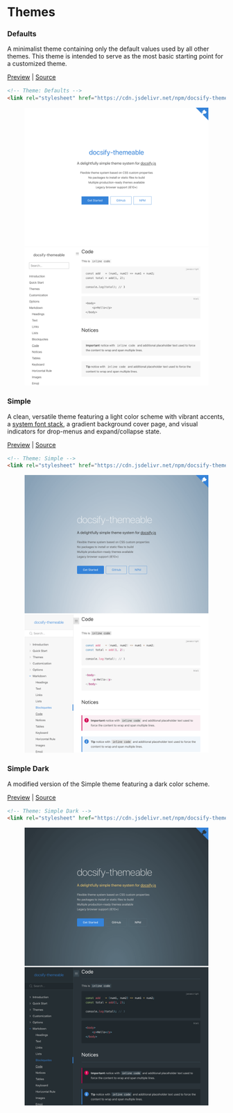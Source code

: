 # Themes

### Defaults

A minimalist theme containing only the default values used by all other
themes. This theme is intended to serve as the most basic starting point for a
customized theme.

<a href="#" data-link-title="Defaults">Preview</a> |
[Source](https://github.com/jhildenbiddle/docsify-themeable/tree/master/src/scss/themes/defaults)

```html
<!-- Theme: Defaults -->
<link rel="stylesheet" href="https://cdn.jsdelivr.net/npm/docsify-themeable@0/dist/css/theme-defaults.css">
```

<figure class="thumbnails">
    <img src="assets/img/theme-defaults-cover.png" alt="Screenshot of coverpage" title="Cover page">
    <img src="assets/img/theme-defaults-content.png" alt="Screenshot of content" title="Content">
</figure>

### Simple

A clean, versatile theme featuring a light color scheme with vibrant accents, a [system font stack](https://css-tricks.com/snippets/css/system-font-stack/), a gradient
background cover page, and visual indicators for drop-menus and expand/collapse
state.

<a href="#" data-link-title="Simple">Preview</a> |
[Source](https://github.com/jhildenbiddle/docsify-themeable/tree/master/src/scss/themes/theme-simple.scss)

```html
<!-- Theme: Simple -->
<link rel="stylesheet" href="https://cdn.jsdelivr.net/npm/docsify-themeable@0/dist/css/theme-simple.css">
```

<figure class="thumbnails">
    <img src="assets/img/theme-simple-cover.png" alt="Screenshot of coverpage" title="Cover page">
    <img src="assets/img/theme-simple-content.png" alt="Screenshot of content" title="Content">
</figure>

### Simple Dark

A modified version of the Simple theme featuring a dark color scheme.

<a href="#" data-link-title="Simple Dark">Preview</a> |
[Source](https://github.com/jhildenbiddle/docsify-themeable/tree/master/src/scss/themes/theme-simple-dark.scss)

```html
<!-- Theme: Simple Dark -->
<link rel="stylesheet" href="https://cdn.jsdelivr.net/npm/docsify-themeable@0/dist/css/theme-simple-dark.css">
```

<figure class="thumbnails">
    <img src="assets/img/theme-simple-dark-cover.png" alt="Screenshot of coverpage" title="Cover page">
    <img src="assets/img/theme-simple-dark-content.png" alt="Screenshot of content" title="Content">
</figure>

